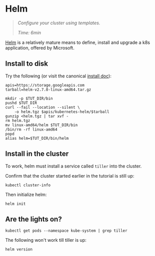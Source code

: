 # Helm

> _Configure your cluster using templates._
>
> _Time: 6min_

[Helm](https://helm.sh/) is a relatively mature
means to define, install and upgrade a k8s application,
offered by Microsoft.

## Install to disk

[install doc]: https://github.com/kubernetes/helm/blob/master/docs/install.md

Try the following (or visit the canonical [install doc]):

<!-- @installHelm -->
```
apis=https://storage.googleapis.com
tarball=helm-v2.7.0-linux-amd64.tar.gz

mkdir -p $TUT_DIR/bin
pushd $TUT_DIR
curl --fail --location --silent \
    -o helm.tgz $apis/kubernetes-helm/$tarball
gunzip <helm.tgz | tar xvf -
rm helm.tgz
mv linux-amd64/helm $TUT_DIR/bin
/bin/rm -rf linux-amd64
popd
alias helm=$TUT_DIR/bin/helm
```

## Install in the cluster

To work, helm must install a service called `tiller`
into the cluster.

Confirm that the cluster started earlier in the
tutorial is still up:

<!-- @isTheClusterUp -->
```
kubectl cluster-info
```

Then initialize helm:

<!-- @initialize -->
```
helm init
```


## Are the lights on?

<!-- @confirmTiller -->
```
kubectl get pods --namespace kube-system | grep tiller
```

The following won't work till tiller is up:

<!-- @confirmVersion -->
```
helm version
```
